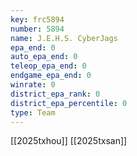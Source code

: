 ```yaml
---
key: frc5894
number: 5894
name: J.E.H.S. CyberJags
epa_end: 0
auto_epa_end: 0
teleop_epa_end: 0
endgame_epa_end: 0
winrate: 0
district_epa_rank: 0
district_epa_percentile: 0
type: Team
---
```

[[2025txhou]]
[[2025txsan]]
